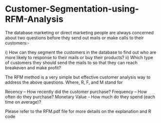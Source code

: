 # Customer-Segmentation-using-RFM-Analysis

The database marketing or direct marketing people are always concerned about two questions before they send out mails or 
make calls to their customers:-

i) How can they segment the customers in the database to find out who are more likely to response to their mails or buy their products?
ii) Which type of customers they should send the mails to so that they can reach breakeven and make profit?

The RFM method is a very simple but effective customer analysis way to address the above questions. 
Where, R, F, and M stand for

Recency – How recently did the customer purchase?
Frequency – How often do they purchase?
Monetary Value – How much do they spend (each time on average)?

Please refer to the RFM.pdf file for more details on the explanation and R code
